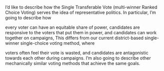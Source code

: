 I’d like to describe how the Single Transferable Vote (multi-winner Ranked Choice Voting) serves the idea of representative politics. In particular, I’m going to describe how

every voter can have an equitable share of power,
candidates are responsive to the voters that put them in power, and
candidates can work together on campaigns,
This differs from our current district-based single-winner single-choice voting method, where

voters often feel their vote is wasted, and
candidates are antagonistic towards each other during campaigns.
I’m also going to describe other mechanically similar voting methods that achieve the same goals.

